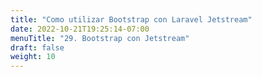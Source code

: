 ```yaml
---
title: "Como utilizar Bootstrap con Laravel Jetstream"
date: 2022-10-21T19:25:14-07:00
menuTitle: "29. Bootstrap con Jetstream"
draft: false
weight: 10
---
```



